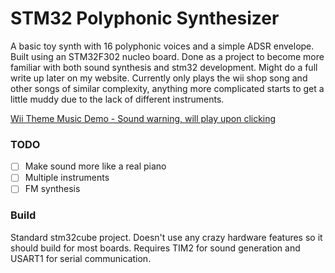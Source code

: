 # STM32 Polyphonic Synthesizer

A basic toy synth with 16 polyphonic voices and a simple ADSR envelope. Built using an STM32F302 nucleo board. Done as a project to become more familiar with both sound synthesis and stm32 development. Might do a full write up later on my website. Currently only plays the wii shop song and other songs of similar complexity, anything more complicated starts to get a little muddy due to the lack of different instruments.

[Wii Theme Music Demo - Sound warning, will play upon clicking](https://suckow.dev/music/wii-stm32-v2.mp3)

### TODO
- [ ] Make sound more like a real piano
- [ ] Multiple instruments
- [ ] FM synthesis

### Build
Standard stm32cube project. Doesn't use any crazy hardware features so it should build for most boards. Requires TIM2 for sound generation and USART1 for serial communication.

